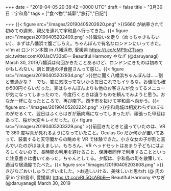 
+++
date = "2019-04-05 20:38:42 +0000 UTC"
draft = false
title = "3月30日：宇和島"
tags = ["食べ物","城郭","旅行","日記"]

+++
{{< figure src="/images/20190405202620.png"  >}}S660 が納車されて初めての週末、親父を連れて宇和島へ行ってきた。{{< figure src="/images/20190405202409.png"  >}}海沿いを走り（めっちゃきもちいい）、まずは八幡浜で腹ごしらえ。ちゃんぽんで有名なロンドンにいってきた。>I&#39;m at ロンドン本館 in 八幡浜市, 愛媛県 https://t.co/cMP9pZTssm pic.twitter.com/0XUsCV33bE— Beautiful Harmony やなぎ (@daruyanagi) March 30, 2019<script async="" src="https://platform.twitter.com/widgets.js" charset="utf-8"></script>八幡浜は何回かきたことあるけど、ロンドンにきたのは初めてかもしれない。割と普通の洋食屋さんって感じ。{{< figure src="/images/20190405202934.png"  >}}世に聞く八幡浜ちゃんぽんは……割と普通かな？　でも、変に気取ってないから毎日これでもイケるな。お値段も確か500円ぐらいだった。実はちゃんぽんよりも他のお客さんが食ってるメニューが気になってしまったので、今度行くときは違うものを頼んでみようと思う。おなか一杯になったところで、再び南下。西予市を抜けて宇和島へ向かう。{{< figure src="/images/20190405203224.png"  >}}宇和島城は相変わらずのぼるのがだるくて、翌日はふくらはぎが筋肉痛になってしまったが、頑張った甲斐はあって、桜が大変キレイだった。{{< figure src="/images/20190405203329.png"  >}}前回きたときと違っていたのは、VR で 360 度写真が見れるようになっていたこと。Oculus Go だか何かが置いてあって、装着すると天守閣からの眺めを VR で体験できた。小さな女の子が割と喜んでいたのがほほえましい。もちろん、VR ヘッドセットはあまり子どもにはよろしくないので、長時間の利用を避けること、保護者同伴で利用することといった注意書きは書いてあった。ちゃんとしてる。夕飯は、宇和島の町を散策して、適当な居酒屋でたべた。{{< figure src="/images/20190405203608.png"  >}}きびなごおいしゅうございました。>お通しいける、美味しいと思われ (@ 氏の家 in 宇和島市, 愛媛県) https://t.co/vRL5QcABbB— Beautiful Harmony やなぎ (@daruyanagi) March 30, 2019<script async="" src="https://platform.twitter.com/widgets.js" charset="utf-8"></script>


